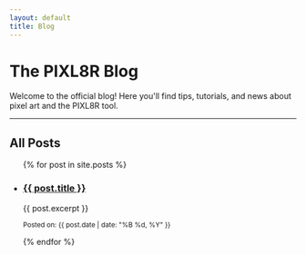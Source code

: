 ```yaml
---
layout: default
title: Blog
---
```


# The PIXL8R Blog

Welcome to the official blog! Here you'll find tips, tutorials, and news about pixel art and the PIXL8R tool.

---

## All Posts

<ul>
  {% for post in site.posts %}
    <li>
      <h3><a href="{{ site.baseurl }}{{ post.url }}">{{ post.title }}</a></h3>
      <p>{{ post.excerpt }}</p>
      <p><small>Posted on: {{ post.date | date: "%B %d, %Y" }}</small></p>
    </li>
  {% endfor %}
</ul>
